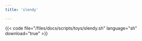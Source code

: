 ```yaml
---
title: 'slendy'

---
```


{{< code file="/files/docs/scripts/toys/slendy.sh" language="sh" download="true" >}}
